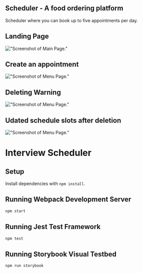 ## Scheduler - A food ordering platform
Scheduler where you can book up to five appointments per day.

## Landing Page

!["Screenshot of Main Page."](https://github.com/javascript01fan/scheduler/blob/master/src/docs/sccheduler_main.png)

## Create an appointment
!["Screenshot of Menu Page."](https://github.com/javascript01fan/scheduler/blob/master/src/docs/scheduler_add.png)

## Deleting Warning
!["Screenshot of Menu Page."](https://github.com/javascript01fan/scheduler/blob/master/src/docs/scheduler_delete.png)

## Udated schedule slots after deletion
!["Screenshot of Menu Page."](https://github.com/javascript01fan/scheduler/blob/master/src/docs/scheduler_reset.png)





# Interview Scheduler

## Setup

Install dependencies with `npm install`.

## Running Webpack Development Server

```sh
npm start
```

## Running Jest Test Framework

```sh
npm test
```

## Running Storybook Visual Testbed

```sh
npm run storybook
```

